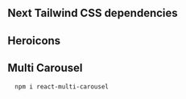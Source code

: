 ## Next Tailwind CSS dependencies

## Heroicons

## Multi Carousel

```sh
  npm i react-multi-carousel
```